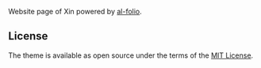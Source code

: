 Website page of Xin powered by [al-folio](https://alshedivat.github.io/al-folio/).

## License

The theme is available as open source under the terms of the [MIT License](https://github.com/alshedivat/al-folio/blob/main/LICENSE).
